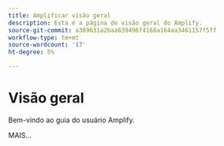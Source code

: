 ```yaml
---
title: Amplificar visão geral
description: Esta é a página de visão geral do Amplify.
source-git-commit: a389631a2baa639496f4168a164aa3461157f5ff
workflow-type: tm+mt
source-wordcount: '17'
ht-degree: 5%

---
```



# Visão geral

Bem-vindo ao guia do usuário Amplify.

MAIS...

<!--
This is the landing page of the user guide. It should be the first list item in the TOC.md file.

See other user landing pages to get ideas.
-->
